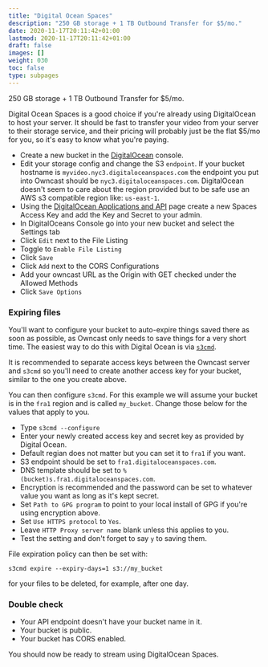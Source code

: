 ```yaml
---
title: "Digital Ocean Spaces"
description: "250 GB storage + 1 TB Outbound Transfer for $5/mo."
date: 2020-11-17T20:11:42+01:00
lastmod: 2020-11-17T20:11:42+01:00
draft: false
images: []
weight: 030
toc: false
type: subpages
---
```


250 GB storage + 1 TB Outbound Transfer for $5/mo.

Digital Ocean Spaces is a good choice if you're already using DigitalOcean to host your server. It should be fast to transfer your video from your server to their storage service, and their pricing will probably just be the flat $5/mo for you, so it's easy to know what you're paying.

- Create a new bucket in the [DigitalOcean](https://cloud.digitalocean.com/spaces) console.
- Edit your storage config and change the S3 `endpoint`. If your bucket hostname is `myvideo.nyc3.digitaloceanspaces.com` the endpoint you put into Owncast should be `nyc3.digitaloceanspaces.com`. DigitalOcean doesn't seem to care about the region provided but to be safe use an AWS s3 compatible region like: `us-east-1`.
- Using the [DigitalOcean Applications and API](https://cloud.digitalocean.com/account/api/tokens) page create a new Spaces Access Key and add the Key and Secret to your admin.
- In DigitalOceans Console go into your new bucket and select the Settings tab
- Click `Edit` next to the File Listing
- Toggle to `Enable File Listing`
- Click `Save`
- Click `Add` next to the CORS Configurations
- Add your owncast URL as the Origin with GET checked under the Allowed Methods
- Click `Save Options`

### Expiring files

You'll want to configure your bucket to auto-expire things saved there as soon as possible, as Owncast only needs to save things for a very short time. The easiest way to do this with Digital Ocean is via [`s3cmd`](https://github.com/s3tools/s3cmd).

It is recommended to separate access keys between the Owncast server and `s3cmd` so you'll need to create another access key for your bucket, similar to the one you create above.

You can then configure `s3cmd`. For this example we will assume your bucket is in the `fra1` region and is called `my_bucket`. Change those below for the values that apply to you.

- Type `s3cmd --configure`
- Enter your newly created access key and secret key as provided by Digital Ocean.
- Default regian does not matter but you can set it to `fra1` if you want.
- S3 endpoint should be set to `fra1.digitaloceanspaces.com`.
- DNS template should be set to `%(bucket)s.fra1.digitaloceanspaces.com`.
- Encryption is recommended and the password can be set to whatever value you want as long as it's kept secret.
- Set `Path to GPG program` to point to your local install of GPG if you're using encryption above.
- Set `Use HTTPS protocol` to `Yes`.
- Leave `HTTP Proxy server name` blank unless this applies to you.
- Test the setting and don't forget to say `y` to saving them.

File expiration policy can then be set with:
```
s3cmd expire --expiry-days=1 s3://my_bucket
```
for your files to be deleted, for example, after one day.

### Double check

- Your API endpoint doesn't have your bucket name in it.
- Your bucket is public.
- Your bucket has CORS enabled.

You should now be ready to stream using DigitalOcean Spaces.

